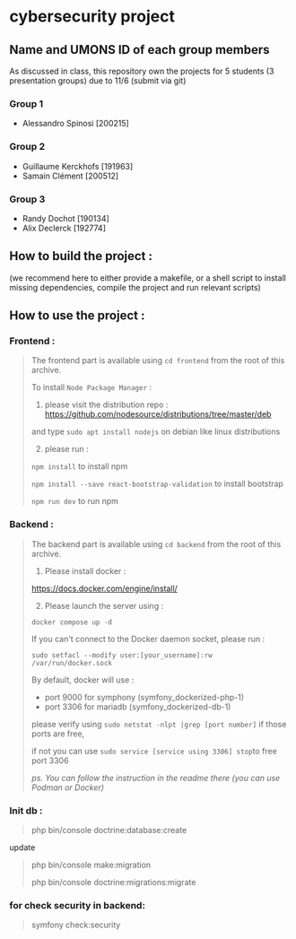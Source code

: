 # cybersecurity project

## Name and UMONS ID of each group members

As discussed in class, this repository own the projects for 5 students (3 presentation groups)
due to 11/6 (submit via git)

### Group 1
- Alessandro Spinosi [200215]

### Group 2
- Guillaume Kerckhofs [191963]
- Samain Clément [200512]

### Group 3
- Randy Dochot [190134]
- Alix Declerck [192774]

## How to build the project :
(we recommend here to either provide a makefile,
or a shell script to install missing dependencies, compile the project and run relevant
scripts)

## How to use the project :

### Frontend :

>  The frontend part is available using `cd frontend` from the root of this archive.
> 
> To install `Node Package Manager` : 
>
> 1. please visit the distribution repo : https://github.com/nodesource/distributions/tree/master/deb
> 
>   and type `sudo apt install nodejs` on debian like linux distributions
>
> 2. please run : 
> 
>   `npm install` to install npm
> 
>   `npm install --save react-bootstrap-validation` to install bootstrap
> 
>   `npm run dev` to run npm
>

### Backend :

>  The backend part is available using `cd backend` from the root of this archive.
> 
> 1. Please install docker :
> 
>   https://docs.docker.com/engine/install/
> 
> 2. Please launch the server using :
> 
>   `docker compose up -d`
>   
>   If you can't connect to the Docker daemon socket, please run :
> 
>   `sudo setfacl --modify user:[your_username]:rw /var/run/docker.sock`
> 
>   By default, docker will use :
> 
>   - port 9000 for symphony (symfony_dockerized-php-1)
>   - port 3306 for mariadb (symfony_dockerized-db-1)
> 
>   please verify using `sudo netstat -nlpt |grep [port number]` if those ports are free, 
> 
>   if not you can use `sudo service [service using 3306] stop`to free port 3306
> 
> _ps. You can follow the instruction in the readme there (you can use Podman or Docker)_

### Init db :

>  php bin/console doctrine:database:create 
>
update
>  php bin/console make:migration 
>
>  php bin/console doctrine:migrations:migrate


### for check security in backend:

> symfony check:security